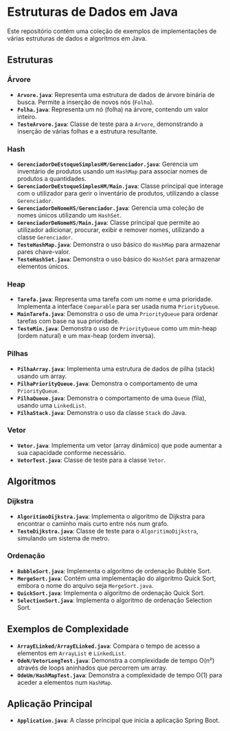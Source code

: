 # Estruturas de Dados em Java

Este repositório contém uma coleção de exemplos de implementações de várias estruturas de dados e algoritmos em Java.

## Estruturas

### Árvore

* **`Arvore.java`**: Representa uma estrutura de dados de árvore binária de busca. Permite a inserção de novos nós (`Folha`).
* **`Folha.java`**: Representa um nó (folha) na árvore, contendo um valor inteiro.
* **`TesteArvore.java`**: Classe de teste para a `Arvore`, demonstrando a inserção de várias folhas e a estrutura resultante.

### Hash

* **`GerenciadorDeEstoqueSimplesHM/Gerenciador.java`**: Gerencia um inventário de produtos usando um `HashMap` para associar nomes de produtos a quantidades.
* **`GerenciadorDeEstoqueSimplesHM/Main.java`**: Classe principal que interage com o utilizador para gerir o inventário de produtos, utilizando a classe `Gerenciador`.
* **`GerenciadorDeNomeHS/Gerenciador.java`**: Gerencia uma coleção de nomes únicos utilizando um `HashSet`.
* **`GerenciadorDeNomeHS/Main.java`**: Classe principal que permite ao utilizador adicionar, procurar, exibir e remover nomes, utilizando a classe `Gerenciador`.
* **`TesteHashMap.java`**: Demonstra o uso básico do `HashMap` para armazenar pares chave-valor.
* **`TesteHashSet.java`**: Demonstra o uso básico do `HashSet` para armazenar elementos únicos.

### Heap

* **`Tarefa.java`**: Representa uma tarefa com um nome e uma prioridade. Implementa a interface `Comparable` para ser usada numa `PriorityQueue`.
* **`MainTarefa.java`**: Demonstra o uso de uma `PriorityQueue` para ordenar tarefas com base na sua prioridade.
* **`TesteMin.java`**: Demonstra o uso de `PriorityQueue` como um min-heap (ordem natural) e um max-heap (ordem inversa).

### Pilhas

* **`PilhaArray.java`**: Implementa uma estrutura de dados de pilha (stack) usando um array.
* **`PilhaPriorityQueue.java`**: Demonstra o comportamento de uma `PriorityQueue`.
* **`PilhaQueue.java`**: Demonstra o comportamento de uma `Queue` (fila), usando uma `LinkedList`.
* **`PilhaStack.java`**: Demonstra o uso da classe `Stack` do Java.

### Vetor

* **`Vetor.java`**: Implementa um vetor (array dinâmico) que pode aumentar a sua capacidade conforme necessário.
* **`VetorTest.java`**: Classe de teste para a classe `Vetor`.

## Algoritmos

### Dijkstra

* **`AlgoritimoDijkstra.java`**: Implementa o algoritmo de Dijkstra para encontrar o caminho mais curto entre nós num grafo.
* **`TesteDijkstra.java`**: Classe de teste para o `AlgoritimoDijkstra`, simulando um sistema de metro.

### Ordenação

* **`BubbleSort.java`**: Implementa o algoritmo de ordenação Bubble Sort.
* **`MergeSort.java`**: Contém uma implementação do algoritmo Quick Sort, embora o nome do arquivo seja `MergeSort.java`.
* **`QuickSort.java`**: Implementa o algoritmo de ordenação Quick Sort.
* **`SelectionSort.java`**: Implementa o algoritmo de ordenação Selection Sort.

## Exemplos de Complexidade

* **`ArrayELinked/ArrayELinked.java`**: Compara o tempo de acesso a elementos em `ArrayList` e `LinkedList`.
* **`OdeN/VetorLongTest.java`**: Demonstra a complexidade de tempo O(n²) através de loops aninhados que percorrem um array.
* **`OdeUm/HashMapTest.java`**: Demonstra a complexidade de tempo O(1) para aceder a elementos num `HashMap`.

## Aplicação Principal

* **`Application.java`**: A classe principal que inicia a aplicação Spring Boot.
